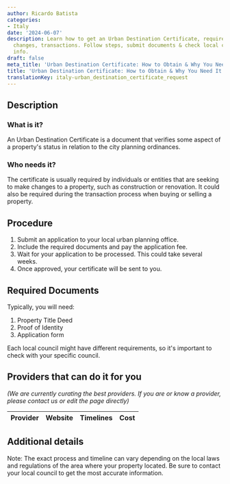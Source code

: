 ```yaml
---
author: Ricardo Batista
categories:
- Italy
date: '2024-06-07'
description: Learn how to get an Urban Destination Certificate, required for property
  changes, transactions. Follow steps, submit documents & check local council for
  info.
draft: false
meta_title: 'Urban Destination Certificate: How to Obtain & Why You Need It'
title: 'Urban Destination Certificate: How to Obtain & Why You Need It'
translationKey: italy-urban_destination_certificate_request
---
```



## Description
### What is it?

An Urban Destination Certificate is a document that verifies some aspect of a property's status in relation to the city planning ordinances.

### Who needs it?
The certificate is usually required by individuals or entities that are seeking to make changes to a property, such as construction or renovation. It could also be required during the transaction process when buying or selling a property.

## Procedure

1. Submit an application to your local urban planning office.
2. Include the required documents and pay the application fee.
3. Wait for your application to be processed. This could take several weeks.
4. Once approved, your certificate will be sent to you.

## Required Documents

Typically, you will need:

1. Property Title Deed
2. Proof of Identity
3. Application form

Each local council might have different requirements, so it's important to check with your specific council.

## Providers that can do it for you

_(We are currently curating the best providers. If you are or know a provider, please contact us or edit the page directly)_

| Provider        |     Website     |     Timelines    |       Cost      |
| --------------- | --------------- |  :-------------: | :-------------: |

## Additional details
Note: The exact process and timeline can vary depending on the local laws and regulations of the area where your property located. Be sure to contact your local council to get the most accurate information.